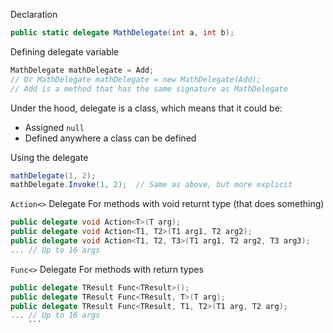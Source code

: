 Declaration
```csharp
public static delegate MathDelegate(int a, int b);
```

Defining delegate variable
```csharp
MathDelegate mathDelegate = Add;
// Or MathDelegate mathDelegate = new MathDelegate(Add);
// Add is a method that has the same signature as MathDelegate
```

Under the hood, delegate is a class, which means that it could be:
- Assigned `null`
- Defined anywhere a class can be defined

Using the delegate
```csharp
mathDelegate(1, 2);
mathDelegate.Invoke(1, 2);  // Same as above, but more explicit
```

`Action<>` Delegate
For methods with void returnt type (that does something)
```csharp
public delegate void Action<T>(T arg);
public delegate void Action<T1, T2>(T1 arg1, T2 arg2);
public delegate void Action<T1, T2, T3>(T1 arg1, T2 arg2, T3 arg3);
... // Up to 16 args
```

`Func<>` Delegate
For methods with return types
```csharp 
public delegate TResult Func<TResult>();
public delegate TResult Func<TResult, T>(T arg);
public delegate TResult Func<TResult, T1, T2>(T1 arg, T2 arg);
... // Up to 16 args
	```